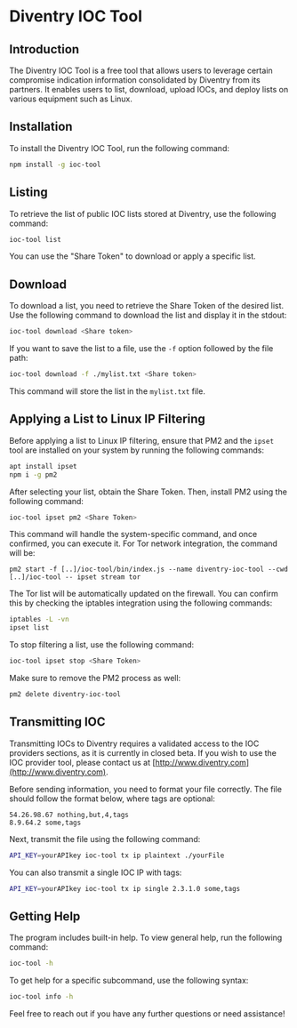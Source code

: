 # Diventry IOC Tool

## Introduction

The Diventry IOC Tool is a free tool that allows users to leverage certain compromise indication information consolidated by Diventry from its partners. It enables users to list, download, upload IOCs, and deploy lists on various equipment such as Linux.

## Installation

To install the Diventry IOC Tool, run the following command:

```bash
npm install -g ioc-tool
```

## Listing

To retrieve the list of public IOC lists stored at Diventry, use the following command:

```bash
ioc-tool list
```

You can use the "Share Token" to download or apply a specific list.

## Download

To download a list, you need to retrieve the Share Token of the desired list. Use the following command to download the list and display it in the stdout:

```bash
ioc-tool download <Share token>
```

If you want to save the list to a file, use the `-f` option followed by the file path:

```bash
ioc-tool download -f ./mylist.txt <Share token>
```

This command will store the list in the `mylist.txt` file.

## Applying a List to Linux IP Filtering

Before applying a list to Linux IP filtering, ensure that PM2 and the `ipset` tool are installed on your system by running the following commands:

```bash
apt install ipset
npm i -g pm2
```

After selecting your list, obtain the Share Token. Then, install PM2 using the following command:

```bash
ioc-tool ipset pm2 <Share Token>
```

This command will handle the system-specific command, and once confirmed, you can execute it. For Tor network integration, the command will be:

```
pm2 start -f [..]/ioc-tool/bin/index.js --name diventry-ioc-tool --cwd [..]/ioc-tool -- ipset stream tor
```

The Tor list will be automatically updated on the firewall. You can confirm this by checking the iptables integration using the following commands:

```bash
iptables -L -vn
ipset list
```

To stop filtering a list, use the following command:

```bash
ioc-tool ipset stop <Share Token>
```

Make sure to remove the PM2 process as well:

```bash
pm2 delete diventry-ioc-tool
```

## Transmitting IOC

Transmitting IOCs to Diventry requires a validated access to the IOC providers sections, as it is currently in closed beta. If you wish to use the IOC provider tool, please contact us at [http://www.diventry.com](http://www.diventry.com).

Before sending information, you need to format your file correctly. The file should follow the format below, where tags are optional:

```
54.26.98.67 nothing,but,4,tags
8.9.64.2 some,tags
```

Next, transmit the file using the following command:

```bash
API_KEY=yourAPIkey ioc-tool tx ip plaintext ./yourFile
```

You can also transmit a single IOC IP with tags:

```bash
API_KEY=yourAPIkey ioc-tool tx ip single 2.3.1.0 some,tags
```

## Getting Help

The program includes built-in help. To view general help, run the following command:

```bash
ioc-tool -h
```

To get help for a specific subcommand, use the following syntax:

```bash
ioc-tool info -h
```

Feel free to reach out if you have any further questions or need assistance!